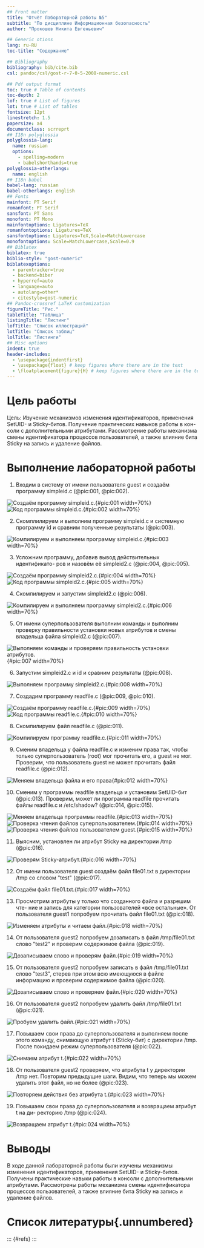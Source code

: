 ```yaml
---
## Front matter
title: "Отчёт Лабораторной работы №5"
subtitle: "По дисциплине Информационная безопасность"
author: "Прокошев Никита Евгеньевич"

## Generic otions
lang: ru-RU
toc-title: "Содержание"

## Bibliography
bibliography: bib/cite.bib
csl: pandoc/csl/gost-r-7-0-5-2008-numeric.csl

## Pdf output format
toc: true # Table of contents
toc-depth: 2
lof: true # List of figures
lot: true # List of tables
fontsize: 12pt
linestretch: 1.5
papersize: a4
documentclass: scrreprt
## I18n polyglossia
polyglossia-lang:
  name: russian
  options:
	- spelling=modern
	- babelshorthands=true
polyglossia-otherlangs:
  name: english
## I18n babel
babel-lang: russian
babel-otherlangs: english
## Fonts
mainfont: PT Serif
romanfont: PT Serif
sansfont: PT Sans
monofont: PT Mono
mainfontoptions: Ligatures=TeX
romanfontoptions: Ligatures=TeX
sansfontoptions: Ligatures=TeX,Scale=MatchLowercase
monofontoptions: Scale=MatchLowercase,Scale=0.9
## Biblatex
biblatex: true
biblio-style: "gost-numeric"
biblatexoptions:
  - parentracker=true
  - backend=biber
  - hyperref=auto
  - language=auto
  - autolang=other*
  - citestyle=gost-numeric
## Pandoc-crossref LaTeX customization
figureTitle: "Рис."
tableTitle: "Таблица"
listingTitle: "Листинг"
lofTitle: "Список иллюстраций"
lotTitle: "Список таблиц"
lolTitle: "Листинги"
## Misc options
indent: true
header-includes:
  - \usepackage{indentfirst}
  - \usepackage{float} # keep figures where there are in the text
  - \floatplacement{figure}{H} # keep figures where there are in the text
---
```


# Цель работы

Цель: Изучение механизмов изменения идентификаторов, применения
SetUID- и Sticky-битов. Получение практических навыков работы в кон-
соли с дополнительными атрибутами. Рассмотрение работы механизма
смены идентификатора процессов пользователей, а также влияние бита
Sticky на запись и удаление файлов.

# Выполнение лабораторной работы

1. Входим в систему от имени пользователя guest и создаём программу simpleid.c (@pic:001, @pic:002).

![ Создаём программу simpleid.c.](image/pic1.png){#pic:001 width=70%}
![ Код программы simpleid.c.](image/pic2.png){#pic:002 width=70%}

2. Скомплилируем и выполним программу simpleid.c и системную программу id и сравним полученные результаты (@pic:003).

![ Компилируем и выполняем программу simpleid.c.](image/pic3.png){#pic:003 width=70%}

3. Усложним программу, добавив вывод действительных идентификато-
ров и назовём её simpleid2.c (@pic:004, @pic:005).

![ Создаём программу simpleid2.c.](image/pic4.png){#pic:004 width=70%}
![ Код программы simpleid2.c.](image/pic5.png){#pic:005 width=70%}

4. Скомпилируем и запустим simpleid2.c (@pic:006).

![ Компилируем и выполняем программу simpleid2.c.](image/pic6.png){#pic:006 width=70%}

5. От имени суперпользователя выполним команды и выполним проверку правильности установки новых атрибутов и смены владельца файла simpleid2.c (@pic:007).

![ Выполняем команды и проверяем правильность установки атрибутов.](image/pic7.png){#pic:007 width=70%}

6. Запустим simpleid2.c и id и сравним результаты (@pic:008).

![ Выполняем программу simpleid2.c.](image/pic8.png){#pic:008 width=70%}

7. Создадим программу readfile.c (@pic:009, @pic:010).

![ Создаём программу readfile.c.](image/pic9.png){#pic:009 width=70%}
![ Код программы readfile.c.](image/pic10.png){#pic:010 width=70%}

8. Скомпилируем файл readfile.c (@pic:011).

![ Компилируем программу readfile.c.](image/pic11.png){#pic:011 width=70%}

9. Сменим владельца у файла readfile.c и изменим права так, чтобы только суперпользователь (root) мог прочитать его, a guest не мог. Проверим, что пользователь guest не может прочитать файл readfile.c (@pic:012).

![ Меняем владельца файла и его права](image/pic12.png){#pic:012 width=70%}

10. Сменим у программы readfile владельца и установим SetUID-бит (@pic:013). Проверим, может ли программа readfile прочитать файлы readfile.c и /etc/shadow? (@pic:014, @pic:015).

![ Меняем владельца программы readfile.](image/pic13.png){#pic:013 width=70%}
![ Проверка чтения файлов суперпользователем.](image/pic14.png){#pic:014 width=70%}
![ Проверка чтения файлов пользователем guest.](image/pic15.png){#pic:015 width=70%}

11. Выясним, установлен ли атрибут Sticky на директории /tmp (@pic:016).

![ Проверям Sticky-атрибут.](image/pic16.png){#pic:016 width=70%}

12. От имени пользователя guest создаём файл file01.txt в директории /tmp
со словом "test" (@pic:017).

![ Создаём файл file01.txt.](image/pic17.png){#pic:017 width=70%}

13. Просмотрим атрибуты у только что созданного файла и разрешим чте-
ние и запись для категории пользователей «все остальные». От пользователя guest1 попробуем прочитать файл file01.txt (@pic:018).

![ Изменяем атрибуты и читаем файл.](image/pic18.png){#pic:018 width=70%}

14. От пользователя guest2 попробуем дозаписать в файл /tmp/file01.txt слово "test2" и проверим содержимое файла (@pic:019).

![ Дозаписываем слово и проверям файл.](image/pic19.png){#pic:019 width=70%}

15. От пользователя guest2 попробуем записать в файл /tmp/file01.txt слово "test3", стерев при этом всю имеющуюся в файле информацию и проверим содержимое файла (@pic:020).

![ Дозаписываем слово и проверяем файл.](image/pic20.png){#pic:020 width=70%}

16. От пользователя guest2 попробуем удалить файл /tmp/file01.txt (@pic:021).

![ Пробуем удалить файл.](image/pic21.png){#pic:021 width=70%}

17. Повышаем свои права до суперпользователя и выполняем после этого команду, снимающую атрибут t (Sticky-бит) с директории /tmp. После покидаем режим суперпользователя (@pic:022).

![ Снимаем атрибут t.](image/pic22.png){#pic:022 width=70%}

18. От пользователя guest2 проверяем, что атрибута t у директории /tmp
нет. Повторим предыдущие шаги. Видим, что теперь мы можем удалить этот файл, но не более (@pic:023).

![ Повторяем действия без атрибута t.](image/pic23.png){#pic:023 width=70%}

19. Повышаем свои права до суперпользователя и возвращаем атрибут t на ди-
ректорию /tmp (@pic:024).

![ Возвращаем атрибут t.](image/pic24.png){#pic:024 width=70%}

# Выводы

В ходе данной лабораторной работы были изучены механизмы изменения идентификаторов, применения SetUID- и Sticky-битов. Получены практические навыки работы в консоли с дополнительными атрибутами. Рассмотрены работы механизма смены идентификатора процессов пользователей, а также влияние бита Sticky на запись и удаление файлов.

# Список литературы{.unnumbered}

::: {#refs}
:::
